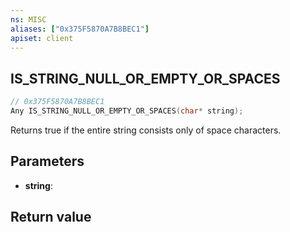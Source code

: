 ```yaml
---
ns: MISC
aliases: ["0x375F5870A7B8BEC1"]
apiset: client
---
```

## IS_STRING_NULL_OR_EMPTY_OR_SPACES

```c
// 0x375F5870A7B8BEC1
Any IS_STRING_NULL_OR_EMPTY_OR_SPACES(char* string);
```

Returns true if the entire string consists only of space characters.

## Parameters
* **string**:

## Return value